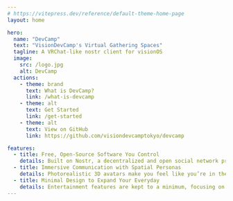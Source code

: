 ```yaml
---
# https://vitepress.dev/reference/default-theme-home-page
layout: home

hero:
  name: "DevCamp"
  text: "VisionDevCamp's Virtual Gathering Spaces"
  tagline: A VRChat-like nostr client for visionOS
  image:
    src: /logo.jpg
    alt: DevCamp
  actions:
    - theme: brand
      text: What is DevCamp?
      link: /what-is-devcamp
    - theme: alt
      text: Get Started
      link: /get-started
    - theme: alt
      text: View on GitHub
      link: https://github.com/visiondevcamptokyo/devcamp

features:
  - title: Free, Open-Source Software You Control
    details: Built on Nostr, a decentralized and open social network protocol.
  - title: Immersive Communication with Spatial Personas
    details: Photorealistic 3D avatars make you feel like you’re in the same room, even when you’re far apart.
  - title: Minimal Design to Expand Your Everyday
    details: Entertainment features are kept to a minimum, focusing on communication and collaboration.
---
```


